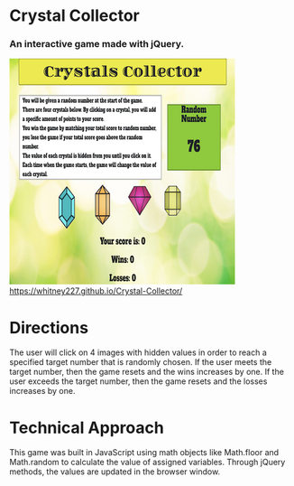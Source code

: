 # Crystal Collector
### An interactive game made with jQuery.
![screenshot](/images/Crystal-screenshot.png)
<https://whitney227.github.io/Crystal-Collector/>


# Directions
The user will click on 4 images with hidden values in order to reach a specified target number that is randomly chosen.  If the user meets the target number, then the game resets and the wins increases by one.  If the user exceeds the target number, then the game resets and the losses increases by one.

# Technical Approach
This game was built in JavaScript using math objects like Math.floor and Math.random to calculate the value of assigned variables.  Through jQuery methods, the values are updated in the browser window.

